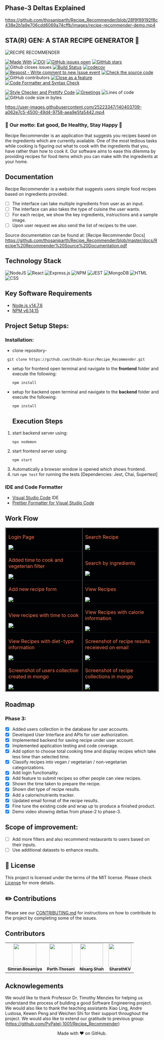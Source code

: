 ## Phase-3 Deltas Explained

https://github.com/thosaniparth/Recipe_Recommender/blob/28f9f89192f8c438e2b1a9e706cdd6069a74cffb/images/recipe-recommender-demo.mp4

## STA(R) GEN: A STAR RECIPE GENERATOR 🍔

![RECIPE RECOMMENDER](https://user-images.githubusercontent.com/40118578/139968487-1150b64e-d8d3-4f2e-a5d3-9a48d19ff64b.gif)

[![Made With](https://img.shields.io/badge/made%20with-javascript-gree)](https://www.javascript.com/)
[![DOI](https://zenodo.org/badge/429944963.svg)](https://zenodo.org/badge/latestdoi/429944963)
[![GitHub issues open](https://img.shields.io/github/issues/thosaniparth/Recipe_Recommender)](https://github.com/thosaniparth/Recipe_Recommender/issues)
[![GitHub stars](https://badgen.net/github/stars/thosaniparth/Recipe_Recommender)](https://badgen.net/github/stars/thosaniparth/Recipe_Recommender)
![Github closes issues](https://img.shields.io/github/issues-closed-raw/thosaniparth/Recipe_Recommender)
[![Build Status](https://github.com/thosaniparth/Recipe_Recommender/actions/workflows/coverage.yml/badge.svg)](https://github.com/thosaniparth/Recipe_Recommender)
[![codecov](https://codecov.io/gh/thosaniparth/Recipe_Recommender/branch/master/graph/badge.svg?token=M48I2E3PLL)](https://codecov.io/gh/thosaniparth/Recipe_Recommender)
[![Respost - Write comment to new Issue event](https://github.com/thosaniparth/Recipe_Recommender/actions/workflows/Respost.yml/badge.svg)](https://github.com/thosaniparth/Recipe_Recommender/actions/workflows/Respost.yml)
[![Check the source code](https://github.com/thosaniparth/Recipe_Recommender/actions/workflows/codeFormatter.yml/badge.svg)](https://github.com/thosaniparth/Recipe_Recommender/actions/workflows/codeFormatter.yml)
![GitHub contributors](https://img.shields.io/github/contributors/thosaniparth/Recipe_Recommender)
[![Close as a feature](https://github.com/thosaniparth/Recipe_Recommender/actions/workflows/close_as_a_feature.yml/badge.svg)](https://github.com/thosaniparth/Recipe_Recommender/actions/workflows/close_as_a_feature.yml)
[![Code Formatter and Syntax Check](https://github.com/thosaniparth/Recipe_Recommender/actions/workflows/Code_Formatter_and_Syntax_Check.yml/badge.svg)](https://github.com/thosaniparth/Recipe_Recommender/actions/workflows/Code_Formatter_and_Syntax_Check.yml)

<!-- [![Running Code Coverage](https://github.com/thosaniparth/Recipe_Recommender/actions/workflows/coverage.yml/badge.svg)](https://github.com/thosaniparth/Recipe_Recommender/actions/workflows/coverage.yml) -->

[![Style Checker and Prettify Code](https://github.com/thosaniparth/Recipe_Recommender/actions/workflows/Style_Checker_and_Prettify_Code.yml/badge.svg)](https://github.com/thosaniparth/Recipe_Recommender/actions/workflows/Style_Checker_and_Prettify_Code.yml)
[![Greetings](https://github.com/thosaniparth/Recipe_Recommender/actions/workflows/greetings.yml/badge.svg)](https://github.com/thosaniparth/Recipe_Recommender/actions/workflows/greetings.yml)
![Lines of code](https://img.shields.io/tokei/lines/github/thosaniparth/Recipe_Recommender)
![GitHub code size in bytes](https://img.shields.io/github/languages/code-size/thosaniparth/Recipe_Recommender)

https://user-images.githubusercontent.com/25223347/140403709-a062e7c5-4500-49d4-9758-aea9e5fa5442.mp4

   <h3>🍔 Our motto: Eat good, Be Healthy, Stay Happy 🍔</h3>

  <p>
    Recipe Recommender is an application that suggests you recipes based on the ingredients which are currently available.
    One of the most tedious tasks while cooking is figuring out what to cook with the ingredients that you, have rather than how to cook it.
    Our software aims to ease this dilemma by providing recipes for food items which you can make with the ingredients at your home.
  </p>

## Documentation

Recipe Recommender is a website that suggests users simple food recipes based on ingredients provided.

- [ ] The interface can take multiple ingredients from user as an input.
- [ ] The interface can also takes the type of cuisine the user wants.
- [ ] For each recipe, we show the key ingredients, instructions and a sample image.
- [ ] Upon user request we also send the list of recipes to the user.

Source documentation can be found at: [Recipe Recommender Docs] https://github.com/thosaniparth/Recipe_Recommender/blob/master/docs/Recipe%20Recommender%20Source%20Documentation.pdf

## Technology Stack

![NodeJS](https://img.shields.io/badge/node.js-6DA55F?style=for-the-badge&logo=node.js&logoColor=white)
![React](https://img.shields.io/badge/react-%2320232a.svg?style=for-the-badge&logo=react&logoColor=%2361DAFB)
![Express.js](https://img.shields.io/badge/express.js-%23404d59.svg?style=for-the-badge&logo=express&logoColor=%2361DAFB)
![NPM](https://img.shields.io/badge/npm-CB3837?style=for-the-badge&logo=npm&logoColor=white)
![JEST](https://img.shields.io/badge/Jest-C21325?style=for-the-badge&logo=jest&logoColor=white)
![MongoDB](https://img.shields.io/badge/MongoDB-%234ea94b.svg?style=for-the-badge&logo=mongodb&logoColor=white)
![HTML](https://img.shields.io/badge/HTML5-E34F26?style=for-the-badge&logo=html5&logoColor=white)
![CSS](https://img.shields.io/badge/CSS3-1572B6?style=for-the-badge&logo=css3&logoColor=white)

## Key Software Requirements

- [Node.js v14.7.6](https://nodejs.org/en/download/)
- [NPM v6.14.15](https://nodejs.org/en/download/)

## Project Setup Steps:

### Installation:

- clone repository-
```
 git clone https://github.com/Shubh-Nisar/Recipe_Recommender.git
 ```
- setup for frontend
  open terminal and navigate to the **frontend** folder and execute the following:
  ```
  npm install
  ```
- setup for backend
  open terminal and navigate to the **backend** folder and execute the following:

  ```
  npm install
  ```

  ## Execution Steps

1.  start backend server using:
    ```
    npx nodemon
    ```
2.  start frontend server using:
    ```
    npm start
    ```
3.  Automatically a browser window is opened which shows frontend.
4.  run `npm test` for running the tests [Dependencies: Jest, Chai, Supertest]

### IDE and Code Formatter

- [Visual Studio Code](https://code.visualstudio.com/) IDE
- [Prettier Formatter for Visual Studio Code](https://github.com/prettier/prettier-vscode/blob/main/README.md)

## Work Flow

<table border="2" bordercolorlight="#b9dcff" bordercolordark="#006fdd">

  <tr style="background: #010203 ">
    <td valign="left"> 
      <p style="color: #FF7A59"> Login Page
      </p>
      <a href="./images/prev_stage1.jpg"> 
        <img src="./images/Screen Shot 2021-12-04 at 5.12.44 PM.png" >      
      </a>
    </td>
    <td valign="left"> 
      <p style="color: #FF7A59"> Search Recipe
      </p>
      <a href="./images/current_stage1.png">
        <img src="./images/current_stage1.png"> 
      </a>
    </td>
  </tr>
  
  <tr style="background: #010203;"> 
    <td valign="left">
      <p style="color: #FF7A59"> Added time to cook and vegeterian filter
      </p>  
      <a href="./images/Screen Shot 2021-12-04 at 5.13.08 PM.png">
        <img src="./images/Screen Shot 2021-12-04 at 5.13.08 PM.png">    
      </a>
    </td>
    <td valign="left"> 
      <p style="color: #FF7A59"> Search by ingredients
      </p>
      <a href="./images/current_stage2.png">
        <img src="./images/current_stage2.png">          
      </a>
    </td>

  </tr> 
  
  <tr style="background: #010203;"> 
    <td valign="left">
     <p style="color: #FF7A59"> Add new recipe form
      </p>
     <a href="./images/Screen Shot 2021-12-04 at 5.12.59 PM.png">
        <img src="./images/Screen Shot 2021-12-04 at 5.12.59 PM.png"> 
      </a> 
    </td> 
    <td valign="left">
     <p style="color: #FF7A59"> View Recipes
      </p>
     <a href="./images/current_stage4.png">
        <img src="./images/current_stage4.png"> 
      </a> 
    </td> 
  </tr> 
  
   <tr style="background: #010203;"> 
    <td valign="left">
     <p style="color: #FF7A59"> View recipes with time to cook
      </p>
     <a href="./images/Screen Shot 2021-12-04 at 5.17.18 PM.png">
        <img src="./images/Screen Shot 2021-12-04 at 5.17.18 PM.png"> 
      </a> 
    </td> 
    <td valign="left">
     <p style="color: #FF7A59"> View Recipes with calorie information
      </p>
     <a href="./images/Screen Shot 2021-12-04 at 5.17.18 PM.png">
        <img src="./images/Screen Shot 2021-12-04 at 5.17.18 PM.png"> 
      </a> 
    </td> 
  </tr>
   
   <tr style="background: #010203 ">
    <td valign="left"> 
      <p style="color: #FF7A59"> View Recipes with diet-type information
      </p>
      <a href="./images/diet_type.png"> 
        <img src="./images/diet_type.png" >      
      </a>
<!--     </td>
  </tr>
   <tr style="background: #010203 "> -->
    <td valign="left"> 
      <p style="color: #FF7A59"> Screenshot of recipe results receieved on email
      </p>
      <a href="./images/recipes-email.jpeg"> 
        <img src="./images/recipes-email.jpeg" >      
      </a>
    </td>
  </tr>
   <tr style="background: #010203 ">
    <td valign="left"> 
      <p style="color: #FF7A59"> Screenshot of users collection created in mongo
      </p>
      <a href="./images/user-collection-db.png"> 
        <img src="./images/user-collection-db.png" >      
      </a>
    </td>
<!--   </tr>
   </tr>
   <tr style="background: #010203 "> -->
    <td valign="left"> 
      <p style="color: #FF7A59"> Screenshot of recipe collections in mongo
      </p>
      <a href="./images/db-screenshot.jpeg"> 
        <img src="./images/db-screenshot.jpeg" >      
      </a>
    </td>
  </tr>
 
 </table>

## Roadmap

<!--
### Phase 2: Completed tasks:

- [x] Improved the User Experience by embedding Dynamic scripts and CSS and made the interface self explanatory and easy from user perspective.
- [x] Hosted database on MongoDB server for better availability.
- [x] Improved the business logic and implemented parellelism for better efficiency.
- [x] Made the webpage publicly available by hosting the website on AWS and reduced the down time to 0.
- [x] Automated the continuous Deployment process using AWS providers on Terraform.
- [x] Configured and linked the frontend and backend servers dynamically using shell scrips and Terraform output state.
- [x] Created a more professional looking navigation buttons.
- [x] Added more advanced features for cuisine and improved the business logic for suggesting recipes based on combination of filters.
- [x] Implemented Email service for recommended recipes.
- [x] Implemented Travis CI and multiple other github workflows for Continuous Integration.
- [x] Made major improvements to the repository. Added a tagline, created a logo, etc.
- [x] Improved the code test coverage by adding more specialized test cases.
- [x] Added demo video which shows how the user will interact with our software. -->

### Phase 3:

- [x] Added users collection in the database for user accounts.
- [x] Developed User Interface and APIs for user authorization.
- [x] Implemented backend for saving recipe under user account.
- [x] Implemented application testing and code coverage.
- [x] Add option to choose total cooking time and display recipes which take less time than selected time.
- [x] Classify recipes into vegan / vegetarian / non-vegetarian categorizations.
- [x] Add login functionality.
- [x] Add feature to submit recipes so other people can view recipes.
- [x] Shown the time taken to prepare the recipe.
- [x] Shown diet type of recipe results.
- [x] Add a calorie/nutrients tracker.
- [x] Updated email format of the recipe results.
- [x] Fine tune the existing code and wrap up to produce a finished product.
- [x] Demo video showing deltas from phase-2 to phase-3.

## Scope of improvement:

- [ ] Add more filters and also recommend restaurants to users based on their inputs.
- [ ] Use additional datasets to enhance results.

## :page_facing_up: License <a name="License"></a>

This project is licensed under the terms of the MIT license. Please check [License](https://github.com/PvPatel-1001/Recipe_Recommender/blob/master/LICENSE) for more details.

## :pencil2: Contributions <a name="Contributions"></a>

Please see our [CONTRIBUTING.md](https://github.com/PvPatel-1001/Recipe_Recommender/blob/master/CONTRIBUTING.md) for instructions on how to contribute to the project by completing some of the issues.

## Contributors

<table>
  <tr>
    <td align="center"><a href="https://github.com/BosamiyaSimran"><img src="https://avatars.githubusercontent.com/BosamiyaSimran" width="75px;" alt=""/><br /><sub><b>Simran Bosamiya</b></sub></a></td>
    <td align="center"><a href="https://github.com/thosaniparth"><img src="https://avatars.githubusercontent.com/thosaniparth" width="75px;" alt=""/><br /><sub><b>Parth Thosani</b></sub></a><br /></td>
    <td align="center"><a href="https://github.com/freakNewton"><img src="https://avatars.githubusercontent.com/freakNewton" width="75px;" alt=""/><br /><sub><b>Nisarg Shah</b></sub></a><br /></td>
     <td align="center"><a href="https://github.com/sharathKV"><img src="https://avatars.githubusercontent.com/sharathKV" width="75px;" alt=""/><br /><sub><b>SharathKV</b></sub></a><br /></td>
   
  </tr>
</table>

## Acknowlegements

We would like to thank Professor Dr. Timothy Menzies for helping us understand the process of building a good Software Engineering project. We would also like to thank the teaching assistants Xiao Ling, Andre Lustosa, Kewen Peng and Weichen Shi for their support throughout the project. We would also like to extend our gratitude to previous group: (https://github.com/PvPatel-1001/Recipe_Recommender)

<p align="center">Made with ❤️ on GitHub.</p>
